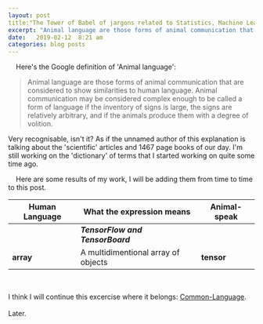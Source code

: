 ```yaml
---
layout: post
title:"The Tower of Babel of jargons related to Statistics, Machine Learning and Artificial Intelligence."
excerpt: "Animal language are those forms of animal communication that are considered to show similarities to human language. (from Google)"
date:   2019-02-12  8:21 am
categories: blog posts
---
```


&nbsp;&nbsp;&nbsp;&nbsp;Here's the Google definition of 'Animal language':
>Animal language are those forms of animal communication that are considered to show similarities to human language. Animal communication may be considered complex enough to be called a form of language if the inventory of signs is large, the signs are relatively arbitrary, and if the animals produce them with a degree of volition.

Very recognisable, isn't it? As if the unnamed author of this explanation is talking about the 'scientific' articles and 1467 page books of our day. I'm still working on the 'dictionary' of terms that I started working on quite some time ago.<br>

&nbsp;&nbsp;&nbsp;&nbsp;Here are some results of my work, I will be adding them from time to time to this post.<br>

|Human Language |What the expression means|Animal-speak|
|---|---|---|
| | _**TensorFlow and TensorBoard**_ | |
| **array** | A multidimentional array of objects | **tensor** |
<br>

I think I will continue this excercise where it belongs: [Common-Language](https://github.com/common-language).<br><br>
Later.
